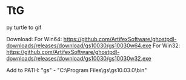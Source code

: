 # TtG
py turtle to gif

Download:
For Win64: https://github.com/ArtifexSoftware/ghostpdl-downloads/releases/download/gs10030/gs10030w64.exe
For Win32: https://github.com/ArtifexSoftware/ghostpdl-downloads/releases/download/gs10030/gs10030w32.exe

Add to PATH: "gs" - "C:\Program Files\gs\gs10.03.0\bin"
